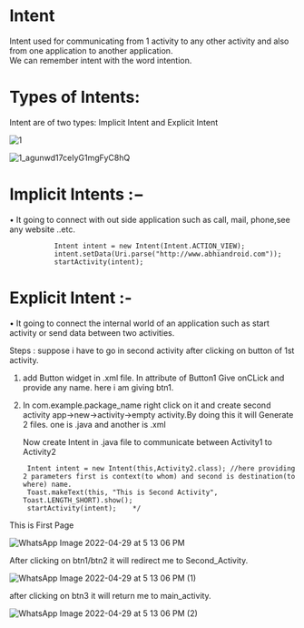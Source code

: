 # Intent

Intent used for communicating from 1 activity to any other activity and also from one application to another application.          
We can remember intent with the word intention.

# Types of Intents:
Intent are of two types: Implicit Intent  and Explicit Intent

![1](https://user-images.githubusercontent.com/101108540/173340161-91b258c9-4744-4dfb-bbd0-04e512805b6e.jpg)


![1_agunwd17ceIyG1mgFyC8hQ](https://user-images.githubusercontent.com/101108540/173342896-eb5ce8f3-8ade-4eb5-b170-a61c5f21ba3a.png)

# Implicit Intents :− 
   • It going to connect with out side application such as call, mail, phone,see any website ..etc.
   
               Intent intent = new Intent(Intent.ACTION_VIEW);
               intent.setData(Uri.parse("http://www.abhiandroid.com"));
               startActivity(intent);

# Explicit Intent :-
   • It going to connect the internal world of an application such as start activity or send data between two activities.


Steps : suppose i have to go in second activity after clicking on button of 1st activity.

1. add Button widget in .xml file.
    In attribute of Button1 Give onCLick and provide any name. here i am giving btn1.
2. In com.example.package_name right click on it and create second activity app->new->activity->empty activity.By doing this it will Generate 2 files.
    one is .java and another is .xml
    
    Now create Intent in .java file to communicate between Activity1 to Activity2
        
        Intent intent = new Intent(this,Activity2.class); //here providing 2 parameters first is context(to whom) and second is destination(to where) name.
        Toast.makeText(this, "This is Second Activity", Toast.LENGTH_SHORT).show();
        startActivity(intent);    */




This is First Page


![WhatsApp Image 2022-04-29 at 5 13 06 PM](https://user-images.githubusercontent.com/101108540/165938263-e5cd4054-f8cf-4023-85ac-59037a73d809.jpeg)


After clicking on btn1/btn2 it will redirect me to Second_Activity.









![WhatsApp Image 2022-04-29 at 5 13 06 PM (1)](https://user-images.githubusercontent.com/101108540/165938414-feec3176-be5c-48ab-8298-27176621867b.jpeg)





after clicking on btn3 it will return me to main_activity.












![WhatsApp Image 2022-04-29 at 5 13 06 PM (2)](https://user-images.githubusercontent.com/101108540/165938510-8c10f466-1b9b-45f7-961b-25280c3188ef.jpeg)




